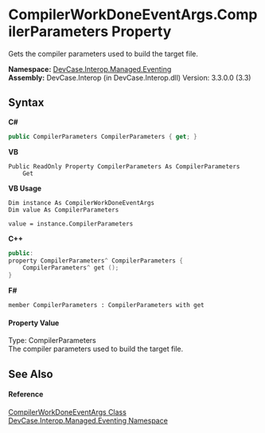 # CompilerWorkDoneEventArgs.CompilerParameters Property 
 

Gets the compiler parameters used to build the target file.

**Namespace:**&nbsp;<a href="N_DevCase_Interop_Managed_Eventing">DevCase.Interop.Managed.Eventing</a><br />**Assembly:**&nbsp;DevCase.Interop (in DevCase.Interop.dll) Version: 3.3.0.0 (3.3)

## Syntax

**C#**<br />
``` C#
public CompilerParameters CompilerParameters { get; }
```

**VB**<br />
``` VB
Public ReadOnly Property CompilerParameters As CompilerParameters
	Get
```

**VB Usage**<br />
``` VB Usage
Dim instance As CompilerWorkDoneEventArgs
Dim value As CompilerParameters

value = instance.CompilerParameters

```

**C++**<br />
``` C++
public:
property CompilerParameters^ CompilerParameters {
	CompilerParameters^ get ();
}
```

**F#**<br />
``` F#
member CompilerParameters : CompilerParameters with get

```


#### Property Value
Type: CompilerParameters<br />The compiler parameters used to build the target file.

## See Also


#### Reference
<a href="T_DevCase_Interop_Managed_Eventing_CompilerWorkDoneEventArgs">CompilerWorkDoneEventArgs Class</a><br /><a href="N_DevCase_Interop_Managed_Eventing">DevCase.Interop.Managed.Eventing Namespace</a><br />